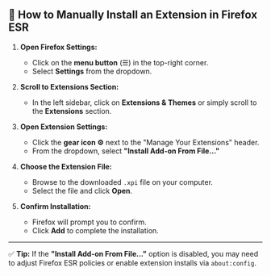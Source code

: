 ## 🔧 How to Manually Install an Extension in Firefox ESR

1. **Open Firefox Settings:**
   - Click on the **menu button** (☰) in the top-right corner.
   - Select **Settings** from the dropdown.

2. **Scroll to Extensions Section:**
   - In the left sidebar, click on **Extensions & Themes** or simply scroll to the **Extensions** section.

3. **Open Extension Settings:**
   - Click the **gear icon ⚙️** next to the "Manage Your Extensions" header.
   - From the dropdown, select **"Install Add-on From File..."**

4. **Choose the Extension File:**
   - Browse to the downloaded `.xpi` file on your computer.
   - Select the file and click **Open**.

5. **Confirm Installation:**
   - Firefox will prompt you to confirm.
   - Click **Add** to complete the installation.

---

✅ **Tip:** If the **"Install Add-on From File..."** option is disabled, you may need to adjust Firefox ESR policies or enable extension installs via `about:config`.

